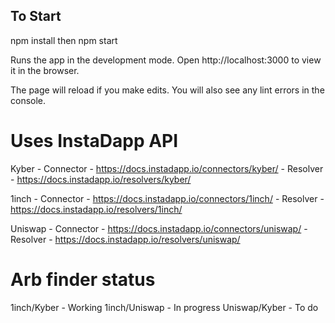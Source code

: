 ## To Start ##

npm install then npm start

Runs the app in the development mode.
Open http://localhost:3000 to view it in the browser.

The page will reload if you make edits.
You will also see any lint errors in the console.

# Uses InstaDapp API #

Kyber - Connector - https://docs.instadapp.io/connectors/kyber/
      - Resolver - https://docs.instadapp.io/resolvers/kyber/
      
1inch - Connector - https://docs.instadapp.io/connectors/1inch/
      - Resolver - https://docs.instadapp.io/resolvers/1inch/
      
Uniswap - Connector - https://docs.instadapp.io/connectors/uniswap/
        - Resolver - https://docs.instadapp.io/resolvers/uniswap/
        
# Arb finder status #

1inch/Kyber - Working
1inch/Uniswap - In progress
Uniswap/Kyber - To do
